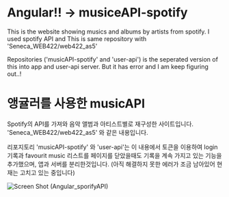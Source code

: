 # Angular!! -> musiceAPI-spotify
This is the website showing musics and albums by artists from spotify.
I used spotify API and 
This is same repository with 'Seneca_WEB422/web422_as5'

Repositories ('musicAPI-spotify' and 'user-api') is the seperated version of this into app and user-api server. But it has error and I am keep figuring out..!

# 앵귤러를 사용한 musicAPI
Spotify의 API를 가져와 음악 앨범과 아티스트별로 재구성한 사이트입니다.
'Seneca_WEB422/web422_as5' 와 같은 내용입니다.

리포지토리 'musicAPI-spotify' 와 'user-api'는 이 내용에서 토큰을 이용하여 login 기록과 favourit music 리스트를 페이지를 닫았을때도 기록을 계속 가지고 있는 기능을 추가했으며, 
앱과 서버를 분리한것입니다. (아직 해결하지 못한 에러가 조금 남아있어 현재는 고치고 있는 중입니다)

![Screen Shot (Angular_sporifyAPI)](https://user-images.githubusercontent.com/92243410/169277988-bc04c452-551c-42bc-90f9-74b196e2d31d.png)

